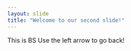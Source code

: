```yaml
---
layout: slide
title: "Welcome to our second slide!"
---
```

This is BS
Use the left arrow to go back!
